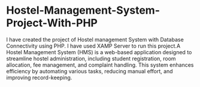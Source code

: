 # Hostel-Management-System-Project-With-PHP
I have created the project of Hostel management System with Database Connectivity using PHP. I have used XAMP Server to run this project.A Hostel Management System (HMS) is a web-based application designed to streamline hostel administration, including student registration, room allocation, fee management, and complaint handling. This system enhances efficiency by automating various tasks, reducing manual effort, and improving record-keeping.
